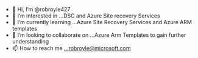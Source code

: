 - 👋 Hi, I’m @robroyle427
- 👀 I’m interested in ...DSC and Azure Site recovery Services
- 🌱 I’m currently learning ...Azure Site Recovery Services and Azure ARM templates
- 💞️ I’m looking to collaborate on ...Azure Arm Templates to gain further understanding
- 📫 How to reach me ...robroyle@microsoft.com

<!---
robroyle427/robroyle427 is a ✨ special ✨ repository because its `README.md` (this file) appears on your GitHub profile.
You can click the Preview link to take a look at your changes.
--->
